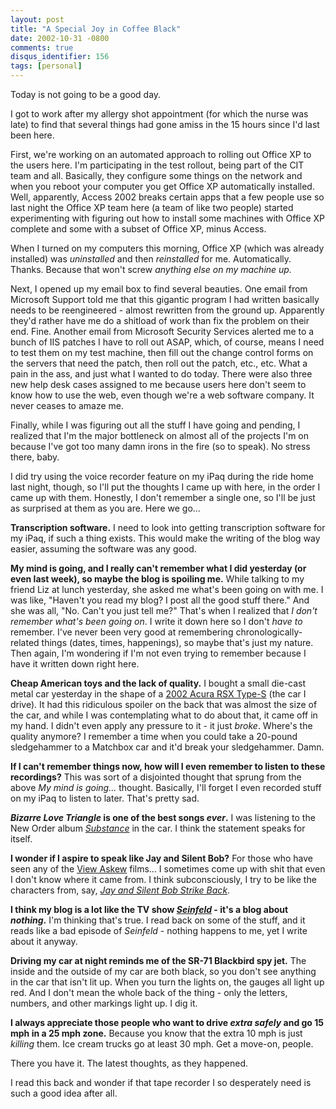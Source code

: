 ```yaml
---
layout: post
title: "A Special Joy in Coffee Black"
date: 2002-10-31 -0800
comments: true
disqus_identifier: 156
tags: [personal]
---
```

Today is not going to be a good day.

 I got to work after my allergy shot appointment (for which the nurse
was late) to find that several things had gone amiss in the 15 hours
since I'd last been here.

 First, we're working on an automated approach to rolling out Office XP
to the users here. I'm participating in the test rollout, being part of
the CIT team and all. Basically, they configure some things on the
network and when you reboot your computer you get Office XP
automatically installed. Well, apparently, Access 2002 breaks certain
apps that a few people use so last night the Office XP team here (a team
of like two people) started experimenting with figuring out how to
install some machines with Office XP complete and some with a subset of
Office XP, minus Access.

 When I turned on my computers this morning, Office XP (which was
already installed) was *uninstalled* and then *reinstalled* for me.
Automatically. Thanks. Because that won't screw *anything else on my
machine up.*

 Next, I opened up my email box to find several beauties. One email from
Microsoft Support told me that this gigantic program I had written
basically needs to be reengineered - almost rewritten from the ground
up. Apparently they'd rather have me do a shitload of work than fix the
problem on their end. Fine. Another email from Microsoft Security
Services alerted me to a bunch of IIS patches I have to roll out ASAP,
which, of course, means I need to test them on my test machine, then
fill out the change control forms on the servers that need the patch,
then roll out the patch, etc., etc. What a pain in the ass, and just
what I wanted to do today. There were also three new help desk cases
assigned to me because users here don't seem to know how to use the web,
even though we're a web software company. It never ceases to amaze me.

 Finally, while I was figuring out all the stuff I have going and
pending, I realized that I'm the major bottleneck on almost all of the
projects I'm on because I've got too many damn irons in the fire (so to
speak). No stress there, baby.

 I did try using the voice recorder feature on my iPaq during the ride
home last night, though, so I'll put the thoughts I came up with here,
in the order I came up with them. Honestly, I don't remember a single
one, so I'll be just as surprised at them as you are. Here we go...

 **Transcription software.** I need to look into getting transcription
software for my iPaq, if such a thing exists. This would make the
writing of the blog way easier, assuming the software was any good.

 **My mind is going, and I really can't remember what I did yesterday
(or even last week), so maybe the blog is spoiling me.** While talking
to my friend Liz at lunch yesterday, she asked me what's been going on
with me. I was like, "Haven't you read my blog? I post all the good
stuff there." And she was all, "No. Can't you just tell me?" That's when
I realized that *I don't remember what's been going on*. I write it down
here so I don't *have to* remember. I've never been very good at
remembering chronologically-related things (dates, times, happenings),
so maybe that's just my nature. Then again, I'm wondering if I'm not
even trying to remember because I have it written down right here.

 **Cheap American toys and the lack of quality.** I bought a small
die-cast metal car yesterday in the shape of a [2002 Acura RSX
Type-S](http://www.acura.com/models/model_index.asp?module=rsx) (the car
I drive). It had this ridiculous spoiler on the back that was almost the
size of the car, and while I was contemplating what to do about that, it
came off in my hand. I didn't even apply any pressure to it - it just
*broke*. Where's the quality anymore? I remember a time when you could
take a 20-pound sledgehammer to a Matchbox car and it'd break your
sledgehammer. Damn.

 **If I can't remember things now, how will I even remember to listen to
these recordings?** This was sort of a disjointed thought that sprung
from the above *My mind is going...* thought. Basically, I'll forget I
even recorded stuff on my iPaq to listen to later. That's pretty sad.

 ***Bizarre Love Triangle* is one of the best songs *ever*.** I was
listening to the New Order album
[*Substance*](http://www.amazon.com/exec/obidos/ASIN/B000002LCK/mhsvortex)
in the car. I think the statement speaks for itself.

 **I wonder if I aspire to speak like Jay and Silent Bob?** For those
who have seen any of the [View Askew](http://www.viewaskew.com/)
films... I sometimes come up with shit that even I don't know where it
came from. I think subconsciously, I try to be like the characters from,
say, [*Jay and Silent Bob Strike
Back*](http://www.amazon.com/exec/obidos/ASIN/B00003CY67/mhsvortex).

 **I think my blog is a lot like the TV show
[*Seinfeld*](http://us.imdb.com/Title?0098904) - it's a blog about
*nothing*.** I'm thinking that's true. I read back on some of the stuff,
and it reads like a bad episode of *Seinfeld* - nothing happens to me,
yet I write about it anyway.

 **Driving my car at night reminds me of the SR-71 Blackbird spy jet.**
The inside and the outside of my car are both black, so you don't see
anything in the car that isn't lit up. When you turn the lights on, the
gauges all light up red. And I don't mean the whole back of the thing -
only the letters, numbers, and other markings light up. I dig it.

 **I always appreciate those people who want to drive *extra safely* and
go 15 mph in a 25 mph zone.** Because you know that the extra 10 mph is
just *killing* them. Ice cream trucks go at least 30 mph. Get a move-on,
people.

 There you have it. The latest thoughts, as they happened.

 I read this back and wonder if that tape recorder I so desperately need
is such a good idea after all.

